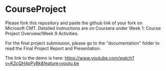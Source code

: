 # CourseProject

Please fork this repository and paste the github link of your fork on Microsoft CMT. Detailed instructions are on Coursera under Week 1: Course Project Overview/Week 9 Activities.

For the final project submission, please go to the "documentation" folder to read the Final Project Report and Presentation.

The link to the demo is here:
https://www.youtube.com/watch?v=K2cQH4pPyBk&feature=youtu.be
